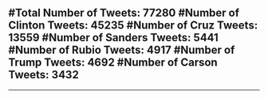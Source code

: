 #Total Number of Tweets: 77280 
#Number of Clinton Tweets: 45235
#Number of Cruz Tweets: 13559
#Number of Sanders Tweets: 5441
#Number of Rubio Tweets: 4917
#Number of Trump Tweets: 4692
#Number of Carson Tweets: 3432
---
---
